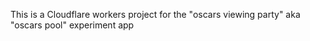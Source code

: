 This is a Cloudflare workers project for the "oscars viewing party" aka "oscars pool" experiment app
